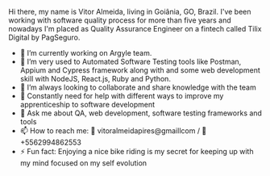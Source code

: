 Hi there, my name is Vitor Almeida, living in Goiânia, GO, Brazil. I've been working with software quality process for more than five years and nowadays I'm placed as Quality Assurance Engineer on a fintech called Tilix Digital by PagSeguro.

- 🔭 I’m currently working on Argyle team.
- 🌱 I’m very used to Automated Software Testing tools like Postman, Appium and Cypress framework along with and some web development skill with NodeJS, React.js, Ruby and Python.
- 👯 I’m always looking to collaborate and share knowledge with the team
- 🤔 Constantly need for help with different ways to improve my apprenticeship to software development
- 💬 Ask me about QA, web development, software testing frameworks and tools
- 📫 How to reach me: 📧 vitoralmeidapires@gmaillcom / 📱 +5562994862553
- ⚡ Fun fact: Enjoying a nice bike riding is my secret for keeping up with my mind focused on my self evolution
